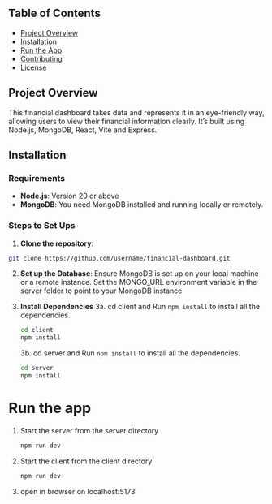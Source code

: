 ## Table of Contents

- [Project Overview](#project-overview)
- [Installation](#installation)
- [Run the App](#run-the-app)
- [Contributing](#contributing)
- [License](#license)

## Project Overview

This financial dashboard takes data and represents it in an eye-friendly way, allowing users to view their financial information clearly. It’s built using Node.js, MongoDB, React, Vite and Express.

## Installation

### Requirements

- **Node.js**: Version 20 or above
- **MongoDB**: You need MongoDB installed and running locally or remotely.

### Steps to Set Ups

1.  **Clone the repository**:

```bash
git clone https://github.com/username/financial-dashboard.git
```

2. **Set up the Database**:
   Ensure MongoDB is set up on your local machine or a remote instance.
   Set the MONGO_URL environment variable in the server folder to point to your MongoDB instance

3. **Install Dependencies**
   3a. cd client and Run `npm install` to install all the dependencies.

   ```bash
   cd client
   npm install
   ```

   3b. cd server and Run `npm install` to install all the dependencies.

   ```bash
   cd server
   npm install
   ```

# Run the app

1. Start the server from the server directory

   ```bash
   npm run dev
   ```

2. Start the client from the client directory

   ```bash
   npm run dev
   ```

3. open in browser on localhost:5173
